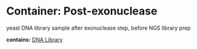 # Container: Post-exonuclease

yeast DNA library sample after exonuclease step, before NGS library prep

  **contains:** <a href='#' onclick='easy_select("Sample Types", "DNA Library")'>DNA Library</a>

